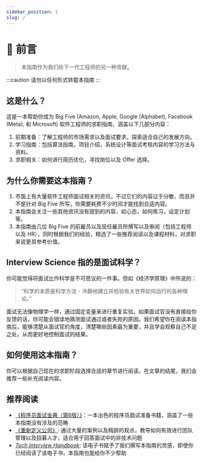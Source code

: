 ```yaml
---
sidebar_position: 1
slug: /
---
```


# 📖 前言

> 本指南作为我们给下一代工程师的另一种贡献。


:::caution
请勿以任何形式转载本指南
:::


## 这是什么？

这是一本帮助你成为 Big Five (Amazon, Apple, Google (Alphabet), Facebook (Meta), 和 Microsoft) 软件工程师的求职指南，涵盖以下几部分内容：

1. 前期准备：了解工程师的市场需求以及面试要求，探索适合自己的发展方向。
2. 学习指南：包括算法指南，项目介绍，系统设计等面试考核内容的学习方法与资料。
3. 求职相关：如何进行简历优化，寻找岗位以及 Offer 选择。

## 为什么你需要这本指南？

1. 市面上有大量软件工程师面试相关的资讯，不过它们的内容过于分散，而且并不是针对 Big Five 所写，你需要耗费不少时间才能找到合适内容。
2. 本指南会关注一些其他资讯没有提到的内容，如心态，如何练习，设定计划等。
3. 本指南由几位 Big Five 的前雇员以及现任雇员所撰写以及审阅（包括工程师以及 HR），同时根据我们的经验，精选了一些推荐阅读以及课程材料，对求职来说更具参考价值。

## Interview Science 指的是面试科学？
你可能觉得将面试比作科学是不可思议的一件事。但如《经济学原理》中所说的：

> “科学的本质是科学方法 - 冷静地建立并检验有关世界如何运行的各种理论。”

面试无法像物理学一样，通过固定变量来进行重复实验。如果面试官没有直接给你反馈的话，你可能会错误地猜测面试通过或者失败的原因。我们希望你在阅读本指南后，能够清楚从面试官的角度，清楚哪些因素最为重要，并且学会观察自己不足之处，从而更好地控制面试的结果。

## 如何使用这本指南？

你可以根据自己现在的求职阶段选择合适的章节进行阅读。在文章的结尾，我们会推荐一些补充阅读内容。

## 推荐阅读

- [《程序员面试金典（第6版）》](https://book.douban.com/subject/34813624/)：一本出色的程序员面试准备书籍，涵盖了一些本指南没有涉及的范畴
- [《重新定义公司》](https://book.douban.com/subject/26582822/): 通过大量的案例以及精辟的观点，教导如何有效进行团队管理以及招募人才，适合用于回答面试中的非技术问题
- *[Tech Interview Handbook](https://techinterviewhandbook.org/)*: 该电子书赋予了我们撰写本指南的灵感，即使你已经阅读了该电子书，本指南也能给你不少帮助

